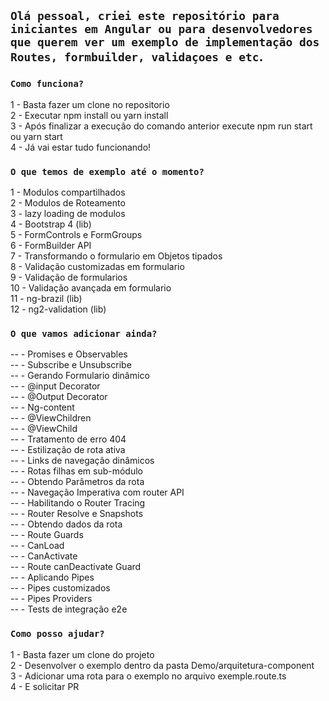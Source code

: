 ## `Olá pessoal, criei este repositório para iniciantes em Angular ou para desenvolvedores que querem ver um exemplo de implementação dos Routes, formbuilder, validaçoes e etc`.

### `Como funciona?`

1 - Basta fazer um clone no repositorio<br />
2 - Executar npm install ou yarn install <br />
3 - Após finalizar a execução do comando anterior execute npm run start ou yarn start<br/>
4 - Já vai estar tudo funcionando!<br />

### `O que temos de exemplo até o momento?`

1 - Modulos compartilhados <br />
2 - Modulos de Roteamento <br />
3 - lazy loading de modulos <br />
4 - Bootstrap 4 (lib) <br />
5 - FormControls e FormGroups <br />
6 - FormBuilder API <br />
7 - Transformando o formulario em Objetos tipados <br />
8 - Validação customizadas em formulario <br />
9 - Validação de formularios <br />
10 - Validação avançada em formulario <br />
11 - ng-brazil (lib) <br />
12 - ng2-validation (lib) <br />

### `O que vamos adicionar ainda?`

-- - Promises e Observables <br />
-- - Subscribe e Unsubscribe <br />
-- - Gerando Formulario dinâmico <br />
-- - @input Decorator <br />
-- - @Output Decorator <br />
-- - Ng-content <br />
-- - @ViewChildren <br />
-- - @ViewChild <br />
-- - Tratamento de erro 404 <br />
-- - Estilização de rota ativa <br />
-- - Links de navegação dinâmicos <br />
-- - Rotas filhas em sub-módulo <br />
-- - Obtendo Parâmetros da rota <br />
-- - Navegação Imperativa com router API <br />
-- - Habilitando o Router Tracing <br />
-- - Router Resolve e Snapshots <br />
-- - Obtendo dados da rota <br />
-- - Route Guards<br />
-- - CanLoad <br />
-- - CanActivate <br />
-- - Route canDeactivate Guard <br />
-- - Aplicando Pipes <br />
-- - Pipes customizados <br />
-- - Pipes Providers <br />
-- - Tests de integração e2e <br />

### `Como posso ajudar?`

1 - Basta fazer um clone do projeto<br />
2 - Desenvolver o exemplo dentro da pasta Demo/arquitetura-component<br />
3 - Adicionar uma rota para o exemplo no arquivo exemple.route.ts <br />
4 - E solicitar PR<br />
